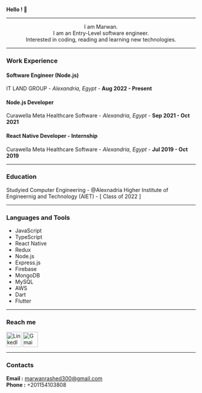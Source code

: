 
<b align="center">
  Hello ! 👋
</b>

---

<p align="center">
I am Marwan.</br>
I am an Entry-Level software engineer.</br>
Interested in coding, reading and learning new technologies.</br>
</p>

---
### Work Experience

#### Software Engineer (Node.js)
IT LAND GROUP - *Alexandria, Egypt* - **Aug 2022 - Present**

#### Node.js Developer
Curawella Meta Healthcare Software - *Alexandria, Egypt* - **Sep 2021 - Oct 2021**

#### React Native Developer - Internship
Curawella Meta Healthcare Software - *Alexandria, Egypt* - **Jul 2019 - Oct 2019**

---

### Education
Studyied Computer Engineering - @Alexnadria Higher Institute of Engineernig and Technology (AIET) - [ Class of 2022 ]

---
### Languages and Tools
- JavaScript
- TypeScript
- React Native
- Redux
- Node.js
- Express.js
- Firebase
- MongoDB
- MySQL
- AWS
- Dart
- Flutter

---
### Reach me
<a href="https://www.linkedin.com/in/marwan-rashed-7a9215178/"><img align="center" src="https://icon-library.com/images/linkedin-icon-png-transparent-background/linkedin-icon-png-transparent-background-15.jpg" alt="LinkedIn profile" height="40" width="40" /></a>
<a href="https://twitter.com/MarwanRashed300"><img align="center" src="https://cdn-icons-png.flaticon.com/512/124/124021.png" alt="Gmai account" height="40" width="40" /></a>

---
### Contacts
<b>Email :</b> marwanrashed300@gmail.com</br>
<b>Phone :</b> +201154103808
